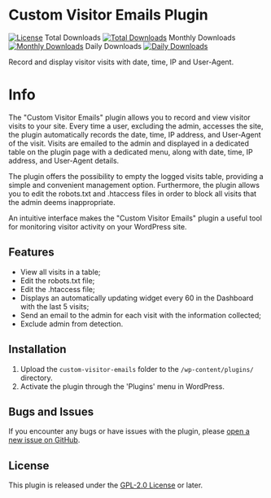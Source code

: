 # Custom Visitor Emails Plugin
[![License](https://poser.pugx.org/automattic/jetpack/license.svg)](https://www.gnu.org/licenses/gpl-2.0.html) Total Downloads [![Total Downloads](http://poser.pugx.org/smal82/custom-visitor-emails/downloads)](https://packagist.org/packages/smal82/custom-visitor-emails) Monthly Downloads [![Monthly Downloads](http://poser.pugx.org/smal82/custom-visitor-emails/d/monthly)](https://packagist.org/packages/smal82/custom-visitor-emails) Daily Downloads [![Daily Downloads](http://poser.pugx.org/smal82/custom-visitor-emails/d/daily)](https://packagist.org/packages/smal82/custom-visitor-emails)

Record and display visitor visits with date, time, IP and User-Agent.


# Info

The "Custom Visitor Emails" plugin allows you to record and view visitor visits to your site. Every time a user, excluding the admin, accesses the site, the plugin automatically records the date, time, IP address, and User-Agent of the visit. Visits are emailed to the admin and displayed in a dedicated table on the plugin page with a dedicated menu, along with date, time, IP address, and User-Agent details.

The plugin offers the possibility to empty the logged visits table, providing a simple and convenient management option. Furthermore, the plugin allows you to edit the robots.txt and .htaccess files in order to block all visits that the admin deems inappropriate.

An intuitive interface makes the "Custom Visitor Emails" plugin a useful tool for monitoring visitor activity on your WordPress site.

## Features

- View all visits in a table;
- Edit the robots.txt file;
- Edit the .htaccess file;
- Displays an automatically updating widget every 60 in the Dashboard with the last 5 visits;
- Send an email to the admin for each visit with the information collected;
- Exclude admin from detection.

## Installation

1. Upload the `custom-visitor-emails` folder to the `/wp-content/plugins/` directory.
2. Activate the plugin through the 'Plugins' menu in WordPress.

## Bugs and Issues

If you encounter any bugs or have issues with the plugin, please [open a new issue on GitHub](https://github.com/smal82/custom-visitor-emails/issues).

## License

This plugin is released under the [GPL-2.0 License](LICENSE) or later.
